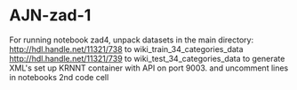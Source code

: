 # AJN-zad-1

For running notebook zad4, unpack datasets in the main directory:
http://hdl.handle.net/11321/738   to   wiki_train_34_categories_data
http://hdl.handle.net/11321/739   to   wiki_test_34_categories_data
to generate XML's set up KRNNT container with API on port 9003. and uncomment lines in notebooks 2nd code cell
